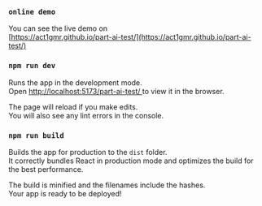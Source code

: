 ### `online demo`

You can see the live demo on\
[https://act1gmr.github.io/part-ai-test/](https://act1gmr.github.io/part-ai-test/)



### `npm run dev`

Runs the app in the development mode.\
Open [http://localhost:5173/part-ai-test/
](http://localhost:5173/part-ai-test/) to view it in the browser.

The page will reload if you make edits.\
You will also see any lint errors in the console.


### `npm run build`

Builds the app for production to the `dist` folder.\
It correctly bundles React in production mode and optimizes the build for the best performance.

The build is minified and the filenames include the hashes.\
Your app is ready to be deployed!
